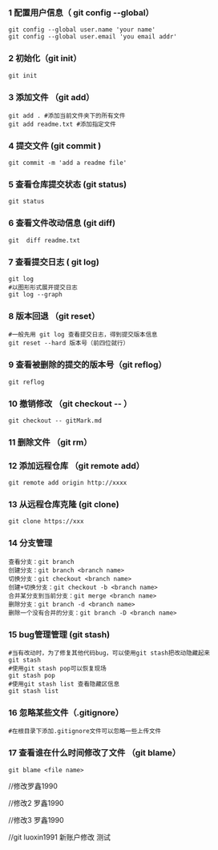 ### 1 配置用户信息（ git config --global）

```shell
git config --global user.name 'your name'
git config --global user.email 'you email addr'
```

### 2 初始化（git init） 

```shell
git init
```

### 3 添加文件 （git add）

```shell
git add . #添加当前文件夹下的所有文件
git add readme.txt #添加指定文件
```

### 4 提交文件 (git commit )

```shell
git commit -m 'add a readme file'
```

### 5 查看仓库提交状态 (git status)

```shell
git status
```

### 6 查看文件改动信息 (git diff)

```shell
git  diff readme.txt
```

### 7 查看提交日志 ( git log)

```shell
git log
#以图形形式展开提交日志
git log --graph
```

### 8 版本回退 （git reset）

```shell
#一般先用 git log 查看提交日志，得到提交版本信息
git reset --hard 版本号（前四位就行）
```

### 9 查看被删除的提交的版本号（git reflog）

```shell
git reflog
```

### 10 撤销修改 （git checkout -- ）

```shell
git checkout -- gitMark.md
```

### 11 删除文件 （git rm）

### 12 添加远程仓库 （git remote add）

```shell
git remote add origin http://xxxx
```

### 13 从远程仓库克隆 (git clone)

```shell
git clone https://xxx
```

### 14 分支管理

```shell
查看分支：git branch
创建分支：git branch <branch name>
切换分支：git checkout <branch name>
创建+切换分支：git checkout -b <branch name>
合并某分支到当前分支：git merge <branch name>
删除分支：git branch -d <branch name>
删除一个没有合并的分支：git branch -D <branch name>
```

### 15 bug管理管理 (git stash)

```shell
#当有改动时，为了修复其他代码bug，可以使用git stash把改动隐藏起来
git stash
#使用git stash pop可以恢复现场
git stash pop
#使用git stash list 查看隐藏区信息
git stash list
```

### 16 忽略某些文件（.gitignore）

```shell
#在根目录下添加.gitignore文件可以忽略一些上传文件
```

### 17 查看谁在什么时间修改了文件 （git blame）

```shell
git blame <file name>
```


//修改罗鑫1990



//修改2 罗鑫1990

//修改3 罗鑫1990

//git luoxin1991
新账户修改
测试

